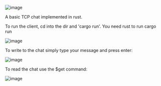 ![image](https://github.com/user-attachments/assets/7c378716-6140-4909-9297-432bd7bc0dfe)

A basic TCP chat implemented in rust. 

To run the client, cd into the dir and 'cargo run'. You need rust to run cargo run

![image](https://github.com/user-attachments/assets/f6b97d89-61c4-438d-ade8-916d2e74df65)

To write to the chat simply type your message and press enter:

![image](https://github.com/user-attachments/assets/3e71bc43-7ff3-4064-8c2a-0049c6e96154)

To read the chat use the $get command:

![image](https://github.com/user-attachments/assets/a7e2b7a5-80eb-41a9-a10d-bb98c44d0f9a)
